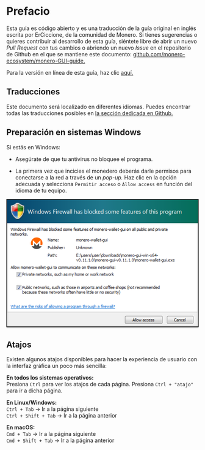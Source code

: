 # Prefacio
Esta guía es código abierto y es una traducción de la guía original en inglés escrita por ErCiccione, de la comunidad de Monero. 
Si tienes sugerencias o quieres contribuir al desarrollo de esta guía, siéntete libre de abrir un nuevo _Pull Request_ con tus cambios o abriendo un nuevo _Issue_ en el repositorio de Github en el que se mantiene este documento: [github.com/monero-ecosystem/monero-GUI-guide.](https://github.com/monero-ecosystem/monero-GUI-guide)
&nbsp;

Para la versión en línea de esta guía, haz clic [aquí.](https://github.com/monero-ecosystem/monero-GUI-guide/blob/master/monero-GUI-guide.md)

## Traducciones
Este documento será localizado en diferentes idiomas. Puedes encontrar todas las traducciones posibles en [la sección dedicada en Github.](https://github.com/monero-ecosystem/monero-GUI-guide/translations)

## Preparación en sistemas Windows
Si estás en Windows:

+ Asegúrate de que tu antivirus no bloquee el programa.

+ La primera vez que incicies el monedero deberás darle permisos para conectarse a la red a través de un _pop-up._ Haz clic en la opción adecuada y selecciona `Permitir acceso` o `Allow access` en función del idioma de tu equipo.

![Permitir acceso en el Firewall de Windows.](media/win-firewall-check.png)

## Atajos
Existen algunos atajos disponibles para hacer la experiencia de usuario con la interfaz gráfica un poco más sencilla:
&nbsp;

**En todos los sistemas operativos:**    
Presiona `Ctrl` para ver los atajos de cada página. Presiona `Ctrl + "atajo"` para ir a dicha página.
&nbsp;

**En Linux/Windows:**    
`Ctrl + Tab` -> Ir a la página siguiente    
`Ctrl + Shift + Tab` -> Ir a la página anterior
&nbsp;

**En macOS:**    
`Cmd + Tab` -> Ir a la página siguiente    
`Cmd + Shift + Tab` -> Ir a la página anterior
